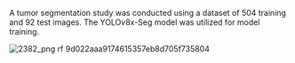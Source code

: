 A tumor segmentation study was conducted using a dataset of 504 training and 92 test images. The YOLOv8x-Seg model was utilized for model training.



![2382_png rf 9d022aaa9174615357eb8d705f735804](https://github.com/LeCola49/brain_tumor_segmentation/assets/64169382/26e7d813-36c5-4711-9650-54f90ba3f7df)
